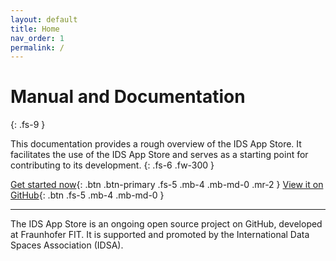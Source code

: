 ```yaml
---
layout: default
title: Home
nav_order: 1
permalink: /
---
```


# Manual and Documentation
{: .fs-9 }

This documentation provides a rough overview of the IDS App Store. It facilitates the use of the IDS App Store and serves as a starting point for contributing to its development. 
{: .fs-6 .fw-300 }

[Get started now](/IDS-AppStore/getting-started){: .btn .btn-primary .fs-5 .mb-4 .mb-md-0 .mr-2 } [View it on GitHub](https://github.com/International-Data-Spaces-Association/IDS-AppStore){: .btn .fs-5 .mb-4 .mb-md-0 }

---

The IDS App Store is an ongoing open source project on GitHub, developed at Fraunhofer FIT. It is supported and promoted by the International Data Spaces Association (IDSA).
